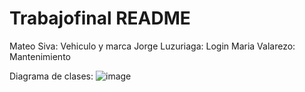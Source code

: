 # Trabajofinal README

Mateo Siva: Vehiculo y marca
Jorge Luzuriaga: Login
Maria Valarezo: Mantenimiento

Diagrama de clases:
![image](https://github.com/user-attachments/assets/33e84f55-39c4-4ff4-9ec7-768263f99173)
